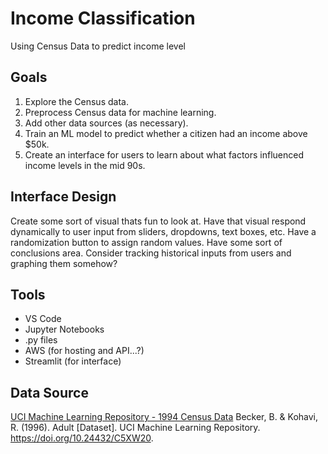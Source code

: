 # Income Classification
Using Census Data to predict income level

## Goals

1. Explore the Census data.
2. Preprocess Census data for machine learning.
3. Add other data sources (as necessary).
4. Train an ML model to predict whether a citizen had an income above $50k.
5. Create an interface for users to learn about what factors influenced income levels in the mid 90s.

## Interface Design

Create some sort of visual thats fun to look at. Have that visual respond dynamically to user input from sliders, dropdowns, text boxes, etc. Have a randomization button to assign random values. Have some sort of conclusions area. Consider tracking historical inputs from users and graphing them somehow? 

## Tools

* VS Code
* Jupyter Notebooks
* .py files
* AWS (for hosting and API...?)
* Streamlit (for interface)

## Data Source
[UCI Machine Learning Repository - 1994 Census Data](https://archive.ics.uci.edu/dataset/2/adult)
Becker, B. & Kohavi, R. (1996). Adult [Dataset]. UCI Machine Learning Repository. https://doi.org/10.24432/C5XW20.
